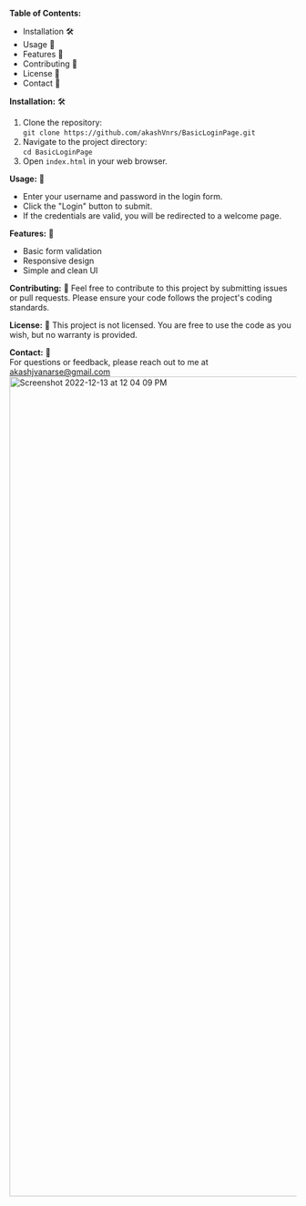 **Table of Contents:**
- Installation 🛠️
- Usage 📖
- Features 🌟
- Contributing 🤝
- License 📜
- Contact 📧

**Installation:** 🛠️
1. Clone the repository:  
   `git clone https://github.com/akashVnrs/BasicLoginPage.git`
2. Navigate to the project directory:  
   `cd BasicLoginPage`
3. Open `index.html` in your web browser.

**Usage:** 📖
- Enter your username and password in the login form.
- Click the "Login" button to submit.
- If the credentials are valid, you will be redirected to a welcome page.

**Features:** 🌟
- Basic form validation
- Responsive design
- Simple and clean UI

**Contributing:** 🤝
Feel free to contribute to this project by submitting issues or pull requests. Please ensure your code follows the project's coding standards.

**License:** 📜
This project is not licensed. You are free to use the code as you wish, but no warranty is provided.

**Contact:** 📧  
For questions or feedback, please reach out to me at akashjvanarse@gmail.com
<img width="1440" alt="Screenshot 2022-12-13 at 12 04 09 PM" src="https://user-images.githubusercontent.com/99256574/207243866-43e82bec-51bf-4d23-b72e-4856bcf2126e.png">
